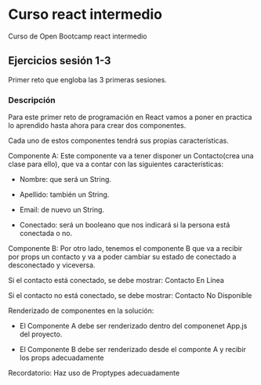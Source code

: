 # Curso react intermedio

Curso de Open Bootcamp react intermedio

## Ejercicios sesión 1-3

Primer reto que engloba las 3 primeras sesiones.

### Descripción

Para este primer reto de programación en React vamos a poner en practica lo aprendido hasta ahora para crear dos componentes.

Cada uno de estos componentes tendrá sus propias características.

Componente A: Este componente va a tener disponer un Contacto(crea una clase para ello), que va a contar con las siguientes características:

- Nombre: que será un String.

- Apellido: también un String.

- Email: de nuevo un String.

- Conectado: será un booleano que nos indicará si la persona está conectada o no.

Componente B: Por otro lado, tenemos el componente B que va a recibir por props un contacto y va a poder cambiar su estado de conectado a desconectado y viceversa.

Si el contacto está conectado, se debe mostrar: Contacto En Línea

Si el contacto no está conectado, se debe mostrar: Contacto No Disponible

Renderizado de componentes en la solución:

- El Componente A debe ser renderizado dentro del componenet App.js del proyecto.

- El Componente B debe ser renderizado desde el componte A y recibir los props adecuadamente

Recordatorio: Haz uso de Proptypes adecuadamente

